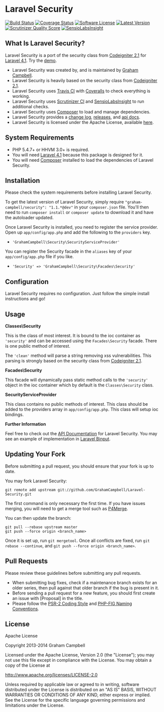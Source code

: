Laravel Security
================


[![Build Status](https://img.shields.io/travis/GrahamCampbell/Laravel-Security/master.svg)](https://travis-ci.org/GrahamCampbell/Laravel-Security)
[![Coverage Status](https://img.shields.io/coveralls/GrahamCampbell/Laravel-Security/master.svg)](https://coveralls.io/r/GrahamCampbell/Laravel-Security)
[![Software License](https://img.shields.io/badge/license-Apache%202.0-brightgreen.svg)](https://github.com/GrahamCampbell/Laravel-Security/blob/master/LICENSE.md)
[![Latest Version](https://img.shields.io/github/tag/GrahamCampbell/Laravel-Security.svg)](https://github.com/GrahamCampbell/Laravel-Security/releases)
[![Scrutinizer Quality Score](https://scrutinizer-ci.com/g/GrahamCampbell/Laravel-Security/badges/quality-score.png?s=e927889c4b3b569c6c078a797d37d8a847ad9106)](https://scrutinizer-ci.com/g/GrahamCampbell/Laravel-Security)
[![SensioLabsInsight](https://insight.sensiolabs.com/projects/b2322c14-a2ef-4074-9b53-1be96faba85c/mini.png)](https://insight.sensiolabs.com/projects/b2322c14-a2ef-4074-9b53-1be96faba85c)


## What Is Laravel Security?

Laravel Security is a port of the security class from [Codeigniter 2.1](http://ellislab.com/codeigniter) for [Laravel 4.1](http://laravel.com). Try the [demo](http://demo.mineuk.com/).

* Laravel Security was created by, and is maintained by [Graham Campbell](https://github.com/GrahamCampbell).
* Laravel Security is heavily based on the security class from [Codeigniter 2.1](http://ellislab.com/codeigniter).
* Laravel Security uses [Travis CI](https://travis-ci.org/GrahamCampbell/Laravel-Security) with [Coveralls](https://coveralls.io/r/GrahamCampbell/Laravel-Security) to check everything is working.
* Laravel Security uses [Scrutinizer CI](https://scrutinizer-ci.com/g/GrahamCampbell/Laravel-Security) and [SensioLabsInsight](https://insight.sensiolabs.com/projects/b2322c14-a2ef-4074-9b53-1be96faba85c) to run additional checks.
* Laravel Security uses [Composer](https://getcomposer.org) to load and manage dependencies.
* Laravel Security provides a [change log](https://github.com/GrahamCampbell/Laravel-Security/blob/master/CHANGELOG.md), [releases](https://github.com/GrahamCampbell/Laravel-Security/releases), and [api docs](http://grahamcampbell.github.io/Laravel-Security).
* Laravel Security is licensed under the Apache License, available [here](https://github.com/GrahamCampbell/Laravel-Security/blob/master/LICENSE.md).


## System Requirements

* PHP 5.4.7+ or HHVM 3.0+ is required.
* You will need [Laravel 4.1](http://laravel.com) because this package is designed for it.
* You will need [Composer](https://getcomposer.org) installed to load the dependencies of Laravel Security.


## Installation

Please check the system requirements before installing Laravel Security.

To get the latest version of Laravel Security, simply require `"graham-campbell/security": "1.1.*@dev"` in your `composer.json` file. You'll then need to run `composer install` or `composer update` to download it and have the autoloader updated.

Once Laravel Security is installed, you need to register the service provider. Open up `app/config/app.php` and add the following to the `providers` key.

* `'GrahamCampbell\Security\SecurityServiceProvider'`

You can register the Security facade in the `aliases` key of your `app/config/app.php` file if you like.

* `'Security' => 'GrahamCampbell\Security\Facades\Security'`


## Configuration

Laravel Security requires no configuration. Just follow the simple install instructions and go!


## Usage

**Classes\Security**

This is the class of most interest. It is bound to the ioc container as `'security'` and can be accessed using the `Facades\Security` facade. There is one public method of interest.

The `'clean'` method will parse a string removing xss vulnerabilities. This parsing is strongly based on the security class from [Codeigniter 2.1](http://ellislab.com/codeigniter).

**Facades\Security**

This facade will dynamically pass static method calls to the `'security'` object in the ioc container which by default is the `Classes\Security` class.

**SecurityServiceProvider**

This class contains no public methods of interest. This class should be added to the providers array in `app/config/app.php`. This class will setup ioc bindings.

**Further Information**

Feel free to check out the [API Documentation](http://grahamcampbell.github.io/Laravel-Security
) for Laravel Security. You may see an example of implementation in [Laravel Binput](https://github.com/GrahamCampbell/Laravel-Binput).


## Updating Your Fork

Before submitting a pull request, you should ensure that your fork is up to date.

You may fork Laravel Security:

    git remote add upstream git://github.com/GrahamCampbell/Laravel-Security.git

The first command is only necessary the first time. If you have issues merging, you will need to get a merge tool such as [P4Merge](http://perforce.com/product/components/perforce_visual_merge_and_diff_tools).

You can then update the branch:

    git pull --rebase upstream master
    git push --force origin <branch_name>

Once it is set up, run `git mergetool`. Once all conflicts are fixed, run `git rebase --continue`, and `git push --force origin <branch_name>`.


## Pull Requests

Please review these guidelines before submitting any pull requests.

* When submitting bug fixes, check if a maintenance branch exists for an older series, then pull against that older branch if the bug is present in it.
* Before sending a pull request for a new feature, you should first create an issue with [Proposal] in the title.
* Please follow the [PSR-2 Coding Style](https://github.com/php-fig/fig-standards/blob/master/accepted/PSR-2-coding-style-guide.md) and [PHP-FIG Naming Conventions](https://github.com/php-fig/fig-standards/blob/master/bylaws/002-psr-naming-conventions.md).


## License

Apache License

Copyright 2013-2014 Graham Campbell

Licensed under the Apache License, Version 2.0 (the "License");
you may not use this file except in compliance with the License.
You may obtain a copy of the License at

 http://www.apache.org/licenses/LICENSE-2.0

Unless required by applicable law or agreed to in writing, software
distributed under the License is distributed on an "AS IS" BASIS,
WITHOUT WARRANTIES OR CONDITIONS OF ANY KIND, either express or implied.
See the License for the specific language governing permissions and
limitations under the License.
